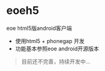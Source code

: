 eoeh5
=====

eoe html5版android客户端

- 使用html5 + phonegap 开发
- 功能基本参照eoe android开源版本

> 目前还不完善，持续开发中...
